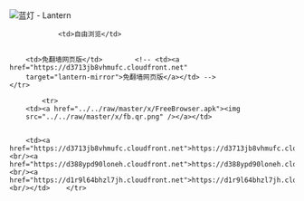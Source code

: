 

<img src="../../raw/master/x/8e0a2b81.c82003be.LanternYellow2.png" alt="蓝灯 - Lantern"/>
<table>
    <tr>
                
                <td>自由浏览</td>
        
        
        <td>免翻墙网页版</td>        <!-- <td><a href="https://d3713jb8vhmufc.cloudfront.net"
        target="lantern-mirror">免翻墙网页版</a></td> -->
    </tr>
    
            <tr>
        <td><a href="../../raw/master/x/FreeBrowser.apk"><img
        src="../../raw/master/x/fb.qr.png" /></a></td>

        
        <td><a href="https://d3713jb8vhmufc.cloudfront.net">https://d3713jb8vhmufc.cloudfront.net</a><br/><a href="https://d388ypd90loneh.cloudfront.net">https://d388ypd90loneh.cloudfront.net</a><br/><a href="https://d1r9l64bhzl7jh.cloudfront.net">https://d1r9l64bhzl7jh.cloudfront.net</a><br/></td>    </tr>
</table>
